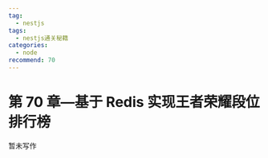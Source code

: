 ```yaml
---
tag:
  - nestjs
tags:
  - nestjs通关秘籍
categories:
  - node
recommend: 70
---
```


# 第 70 章—基于 Redis 实现王者荣耀段位排行榜

暂未写作
